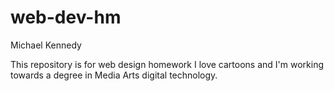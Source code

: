 # web-dev-hm

Michael Kennedy

This repository is for web design homework
I love cartoons and I'm working towards a degree in Media Arts digital technology.
